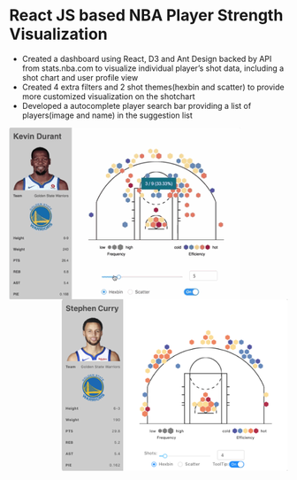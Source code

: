 # React JS based NBA Player Strength Visualization 
* Created a dashboard using React, D3 and Ant Design backed by API from stats.nba.com to visualize individual player’s shot data, including a shot chart and user profile view
* Created 4 extra filters and 2 shot themes(hexbin and scatter) to provide more customized visualization on the shotchart
* Developed a autocomplete player search bar providing a list of players(image and name) in the suggestion list

<div>
<img align="left" src="/images/nba1.gif" height="310"/>
<img align="right"src="/images/nba2.png" height="310"/> 
</div>
